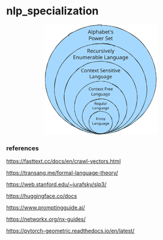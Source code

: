 # nlp_specialization

<p align="center">
  <img src="docs/Modified_Chomsky_Hierarchy.svg" alt="Image Description" width="300" />
</p>


### references

https://fasttext.cc/docs/en/crawl-vectors.html

https://transang.me/formal-language-theory/

https://web.stanford.edu/~jurafsky/slp3/

https://huggingface.co/docs

https://www.promptingguide.ai/

https://networkx.org/nx-guides/

https://pytorch-geometric.readthedocs.io/en/latest/